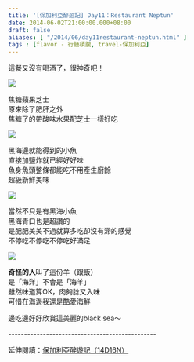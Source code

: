 ```yaml
---
title: '[保加利亞醉遊記] Day11：Restaurant Neptun'
date: 2014-06-02T21:00:00.000+08:00
draft: false
aliases: [ "/2014/06/day11restaurant-neptun.html" ]
tags : [flavor - 行膳積腹, travel-保加利亞]
---
```


這餐又沒有喝酒了，很神奇吧！  

![](/images/bulgaria11d1.jpg)

焦糖蘋果芝士  
原來除了肥肝之外  
焦糖了的帶酸味水果配芝士一樣好吃  

![](/images/bulgaria11d2.jpg)

黑海邊就能得到的小魚  
直接加鹽炸就已經好好味  
魚身魚頭整條都能吃不用產生廚餘  
超級新鮮美味  

![](/images/bulgaria11d3.jpg)

當然不只是有黑海小魚  
黑海青口也是超讚的  
是肥肥美美不過就算多吃卻沒有滯的感覺  
不停吃不停吃不停吃好滿足  

![](/images/bulgaria11d4.jpg)

**奇怪的人**叫了這份羊（跟飯）  
是「海洋」不會是「海羊」  
雖然味道算OK，肉夠腍又入味  
可惜在海邊我還是酷愛海鮮  
  
邊吃邊好好欣賞這美麗的black sea～  
  
\-----------------------------------------------  
  
延伸閱讀：[保加利亞醉遊記（14D16N）](https://hidie.net/bulgaria14d16n/)
